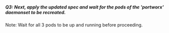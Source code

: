 

##### Q3: Next, apply the updated spec and wait for the pods of the 'portworx' daemonset to be recreated.


Note: Wait for all 3 pods to be up and running before proceeding.
